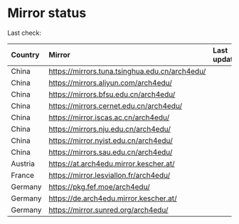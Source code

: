 <script src="./time.js"></script>
# Mirror status
Last check: <script type="text/javascript">localize(1709374600.3361244);</script>

|Country|Mirror|Last update|
|:------|:-----|:----------|
|China|https://mirrors.tuna.tsinghua.edu.cn/arch4edu/|<script type="text/javascript">localize(1709361119);</script>|
|China|https://mirrors.aliyun.com/arch4edu/|<script type="text/javascript">localize(1709318421);</script>|
|China|https://mirrors.bfsu.edu.cn/arch4edu/|<script type="text/javascript">localize(1709361119);</script>|
|China|https://mirrors.cernet.edu.cn/arch4edu/|<script type="text/javascript">localize(1709361119);</script>|
|China|https://mirror.iscas.ac.cn/arch4edu/|<script type="text/javascript">localize(1709318421);</script>|
|China|https://mirrors.nju.edu.cn/arch4edu/|<script type="text/javascript">localize(1709318421);</script>|
|China|https://mirror.nyist.edu.cn/arch4edu/|<script type="text/javascript">localize(1709318421);</script>|
|China|https://mirrors.sau.edu.cn/arch4edu/|<script type="text/javascript">localize(1709361119);</script>|
|Austria|https://at.arch4edu.mirror.kescher.at/|<script type="text/javascript">localize(1709361119);</script>|
|France|https://mirror.lesviallon.fr/arch4edu/|<script type="text/javascript">localize(1709318421);</script>|
|Germany|https://pkg.fef.moe/arch4edu/|<script type="text/javascript">localize(1709361119);</script>|
|Germany|https://de.arch4edu.mirror.kescher.at/|<script type="text/javascript">localize(1709361119);</script>|
|Germany|https://mirror.sunred.org/arch4edu/|<script type="text/javascript">localize(1709361119);</script>|

<script src="./tablefilter/tablefilter.js"></script>
<script src="./table.js"></script>